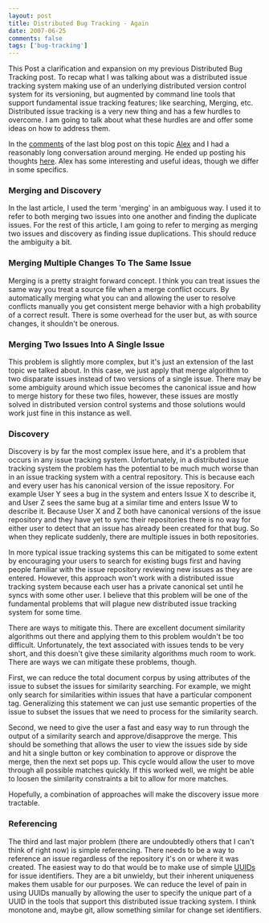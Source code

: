 ```yaml
---
layout: post
title: Distributed Bug Tracking - Again
date: 2007-06-25
comments: false
tags: ['bug-tracking']
---
```


This Post a clarification and expansion on my previous Distributed Bug
Tracking post. To recap what I was talking about was a distributed
issue tracking system making use of an underlying distributed version
control system for its versioning, but augmented by command line tools
that support fundamental issue tracking features; like searching,
Merging, etc. Distributed issue tracking is a very new thing and has a
few hurdles to overcome. I am going to talk about what these hurdles
are and offer some ideas on how to address them.

In the
[comments](https://www.blogger.com/comment.g?blogID=7012030999962875668&postID=5049029583926631782)
of the last blog post on this topic
[Alex](http://www.geekfire.com/~alex/blog/) and I had a reasonably
long conversation around merging. He ended up posting his thoughts
[here](http://www.geekfire.com/~alex/blog/entries/Ideas-for-a-distributed-bug-tracking-system/Ideas-for-a-distributed-bug-tracking-system.html). Alex
has some interesting and useful ideas, though we differ in some
specifics.

### Merging and Discovery

In the last article, I used the term 'merging' in an ambiguous way. I
used it to refer to both merging two issues into one another and
finding the duplicate issues. For the rest of this article, I am going
to refer to merging as merging two issues and discovery as finding
issue duplications. This should reduce the ambiguity a bit.

### Merging Multiple Changes To The Same Issue

Merging is a pretty straight forward concept. I think you can treat
issues the same way you treat a source file when a merge conflict
occurs. By automatically merging what you can and allowing the user to
resolve conflicts manually you get consistent merge behavior with a
high probability of a correct result. There is some overhead for the
user but, as with source changes, it shouldn't be onerous.

### Merging Two Issues Into A Single Issue

This problem is slightly more complex, but it's just an extension of
the last topic we talked about. In this case, we just apply that merge
algorithm to two disparate issues instead of two versions of a single
issue. There may be some ambiguity around which issue becomes the
canonical issue and how to merge history for these two files, however,
these issues are mostly solved in distributed version control systems
and those solutions would work just fine in this instance as well.

### Discovery

Discovery is by far the most complex issue here, and it's a problem
that occurs in any issue tracking system. Unfortunately, in a
distributed issue tracking system the problem has the potential to be
much much worse than in an issue tracking system with a central
repository. This is because each and every user has his canonical
version of the issue repository. For example User Y sees a bug in the
system and enters Issue X to describe it, and User Z sees the same bug
at a similar time and enters Issue W to describe it. Because User X
and Z both have canonical versions of the issue repository and they
have yet to sync their repositories there is no way for either user to
detect that an issue has already been created for that bug. So when
they replicate suddenly, there are multiple issues in both
repositories.

In more typical issue tracking systems this can be mitigated to some
extent by encouraging your users to search for existing bugs first and
having people familiar with the issue repository reviewing new issues
as they are entered. However, this approach won't work with a
distributed issue tracking system because each user has a private
canonical set until he syncs with some other user. I believe that this
problem will be one of the fundamental problems that will plague new
distributed issue tracking system for some time.

There are ways to mitigate this. There are excellent document
similarity algorithms out there and applying them to this problem
wouldn't be too difficult. Unfortunately, the text associated with
issues tends to be very short, and this doesn't give these similarity
algorithms much room to work. There are ways we can mitigate these
problems, though.

First, we can reduce the total document corpus by using attributes of
the issue to subset the issues for similarity searching. For example,
we might only search for similarities within issues that have a
particular component tag. Generalizing this statement we can just use
semantic properties of the issue to subset the issues that we need to
process for the similarity search.

Second, we need to give the user a fast and easy way to run through
the output of a similarity search and approve/disapprove the
merge. This should be something that allows the user to view the
issues side by side and hit a single button or key combination to
approve or disprove the merge, then the next set pops up. This cycle
would allow the user to move through all possible matches quickly. If
this worked well, we might be able to loosen the similarity
constraints a bit to allow for more matches.

Hopefully, a combination of approaches will make the discovery issue
more tractable.

### Referencing

The third and last major problem (there are undoubtedly others that I
can't think of right now) is simple referencing. There needs to be a
way to reference an issue regardless of the repository it's on or
where it was created. The easiest way to do that would be to make use
of simple [UUIDs](http://en.wikipedia.org/wiki/UUID) for issue
identifiers. They are a bit unwieldy, but their inherent uniqueness
makes them usable for our purposes. We can reduce the level of pain in
using UUIDs manually by allowing the user to specify the unique part
of a UUID in the tools that support this distributed issue tracking
system. I think monotone and, maybe git, allow something similar for
change set identifiers.